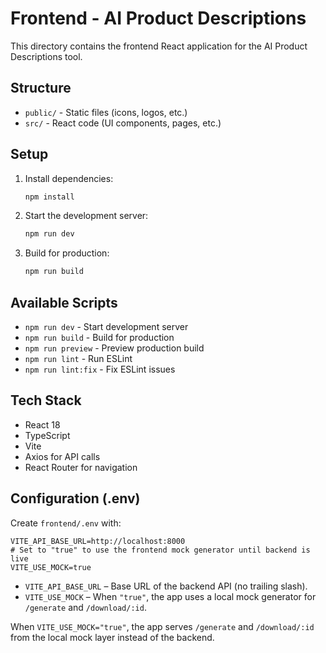 # Frontend - AI Product Descriptions

This directory contains the frontend React application for the AI Product Descriptions tool.

## Structure

- `public/` - Static files (icons, logos, etc.)
- `src/` - React code (UI components, pages, etc.)

## Setup

1. Install dependencies:
   ```bash
   npm install
   ```

2. Start the development server:
   ```bash
   npm run dev
   ```

3. Build for production:
   ```bash
   npm run build
   ```

## Available Scripts

- `npm run dev` - Start development server
- `npm run build` - Build for production
- `npm run preview` - Preview production build
- `npm run lint` - Run ESLint
- `npm run lint:fix` - Fix ESLint issues

## Tech Stack

- React 18
- TypeScript
- Vite
- Axios for API calls
- React Router for navigation

## Configuration (.env)

Create `frontend/.env` with:

```
VITE_API_BASE_URL=http://localhost:8000
# Set to "true" to use the frontend mock generator until backend is live
VITE_USE_MOCK=true
```

- `VITE_API_BASE_URL` – Base URL of the backend API (no trailing slash).  
- `VITE_USE_MOCK` – When `"true"`, the app uses a local mock generator for `/generate` and `/download/:id`.

When `VITE_USE_MOCK="true"`, the app serves `/generate` and `/download/:id` from the local mock layer instead of the backend.
